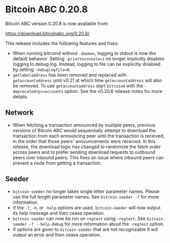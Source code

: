 Bitcoin ABC 0.20.8
==================

Bitcoin ABC version 0.20.8 is now available from:

  <https://download.bitcoinabc.org/0.20.8/>

This release includes the following features and fixes:

- When running bitcoind without `-daemon`, logging to stdout is now the
  default behavior. Setting `-printtoconsole=1` no longer implicitly disables
  logging to debug.log. Instead, logging to file can be explicitly disabled by
  setting `-debuglogfile=0`.
- `getlabeladdress` has been removed and replaced with `getaccountaddress`
  until v0.21 at which time `getaccountaddress` will also be removed.  To
  use `getaccountaddress` start `bitcoind` with the `-deprecatedrpc=accounts`
  option.  See the v0.20.6 release notes for more details.

Network
-------

- When fetching a transaction announced by multiple peers, previous versions of
  Bitcoin ABC would sequentially attempt to download the transaction from each
  announcing peer until the transaction is received, in the order that those
  peers' announcements were received.  In this release, the download logic has
  changed to randomize the fetch order across peers and to prefer sending
  download requests to outbound peers over inbound peers. This fixes an issue
  where inbound peers can prevent a node from getting a transaction.

Seeder
------

- `bitcoin-seeder` no longer takes single letter parameter names.  Please use
  the full length parameter names.  See `bitcoin-seeder -?` for more
  information.
- If the `-?`, `-h`, or `-help` options are used, `bitcoin-seeder` will now
  output its help message and then cease operation.
- `bitcoin-seeder` can now be run on `regtest` using `-regtest`.  See
  `bitcoin-seeder -? --help-debug` for more information about the `-regtest`
  option.
- If options are given to `bitcoin-seeder` that are not recognizable it will
  output an error and then cease operation.
